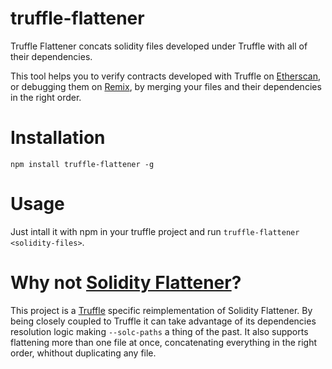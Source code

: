 # truffle-flattener

Truffle Flattener concats solidity files developed under Truffle with all of
their dependencies.

This tool helps you to verify contracts developed with Truffle on
[Etherscan](https://etherscan.io), or debugging them on
[Remix](https://remix.ethereum.org), by merging your files and their
dependencies in the right order.

# Installation

`npm install truffle-flattener -g`

# Usage

Just intall it with npm in your truffle project and run
`truffle-flattener <solidity-files>`.

# Why not [Solidity Flattener](https://github.com/BlockCatIO/solidity-flattener)?

This project is a [Truffle](https://github.com/trufflesuite/truffle) specific
reimplementation of Solidity Flattener. By being closely coupled to Truffle it
can take advantage of its dependencies resolution logic making `--solc-paths` a
thing of the past. It also supports flattening more than one file at once,
concatenating everything in the right order, whithout duplicating any file.

